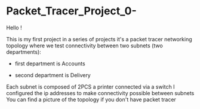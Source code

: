 # Packet_Tracer_Project_0-

Hello ! 

This is my first project in a series of projects 
it's a packet tracer networking topology where we test connectivity between two subnets (two departments): 

- first department is Accounts 

- second department is Delivery 

Each subnet is composed of 2PCS a printer connected via a switch 
I configured the ip addresses to make connectivity possible between subnets 
You can find a picture of the topology if you don't have packet tracer 
